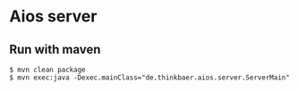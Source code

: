 # Aios server


## Run with maven

```
$ mvn clean package
$ mvn exec:java -Dexec.mainClass="de.thinkbaer.aios.server.ServerMain"
```


